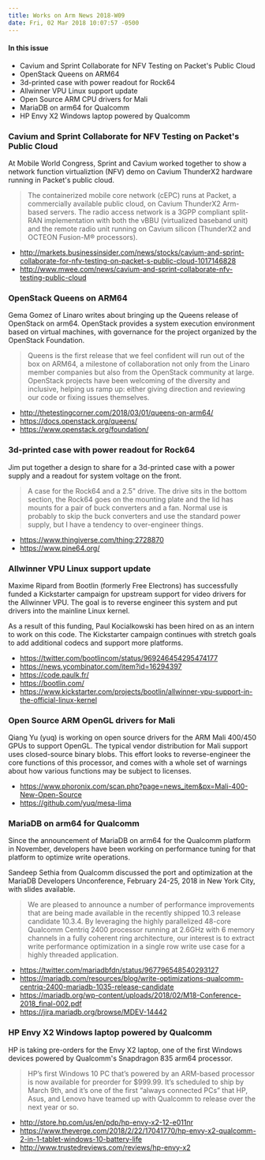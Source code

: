 ```yaml
---
title: Works on Arm News 2018-W09
date: Fri, 02 Mar 2018 10:07:57 -0500
---
```


#### In this issue

* Cavium and Sprint Collaborate for NFV Testing on Packet's Public Cloud
* OpenStack Queens on ARM64
* 3d-printed case with power readout for Rock64
* Allwinner VPU Linux support update
* Open Source ARM CPU drivers for Mali
* MariaDB on arm64 for Qualcomm
* HP Envy X2 Windows laptop powered by Qualcomm

### Cavium and Sprint Collaborate for NFV Testing on Packet's Public Cloud

At Mobile World Congress, Sprint and Cavium worked together to
show a network function virtualiztion (NFV) demo on Cavium 
ThunderX2 hardware running in Packet's public cloud.

> The containerized mobile core network (cEPC) runs at Packet, a
commercially available public cloud, on Cavium ThunderX2 Arm-based
servers. The radio access network is a 3GPP compliant split-RAN
implementation with both the vBBU (virtualized baseband unit) and
the remote radio unit running on Cavium silicon (ThunderX2 and
OCTEON Fusion-M® processors).

* http://markets.businessinsider.com/news/stocks/cavium-and-sprint-collaborate-for-nfv-testing-on-packet-s-public-cloud-1017146828
* http://www.mwee.com/news/cavium-and-sprint-collaborate-nfv-testing-public-cloud

### OpenStack Queens on ARM64

Gema Gomez of Linaro writes about bringing up the Queens release of
OpenStack on arm64. OpenStack provides a system execution
environment based on virtual machines, with governance
for the project organized by the OpenStack Foundation.

> Queens is the first release that we feel confident will run out
of the box on ARM64, a milestone of collaboration not only from the
Linaro member companies but also from the OpenStack community at
large. OpenStack projects have been welcoming of the diversity and
inclusive, helping us ramp up: either giving direction and reviewing
our code or fixing issues themselves.

* http://thetestingcorner.com/2018/03/01/queens-on-arm64/
* https://docs.openstack.org/queens/
* https://www.openstack.org/foundation/

### 3d-printed case with power readout for Rock64

Jim put together a design to share for a 3d-printed
case with a power supply and a readout for system
voltage on the front. 

> A case for the Rock64 and a 2.5" drive. The drive sits in the
bottom section, the Rock64 goes on the mounting plate and the lid
has mounts for a pair of buck converters and a fan. Normal use is
probably to skip the buck converters and use the standard power
supply, but I have a tendency to over-engineer things.

* https://www.thingiverse.com/thing:2728870
* https://www.pine64.org/

### Allwinner VPU Linux support update

Maxime Ripard from Bootlin (formerly Free Electrons) has successfully funded
a Kickstarter campaign for upstream support for video drivers
for the Allwinner VPU.  The goal is to reverse engineer this system
and put drivers into the mainline Linux kernel. 

As a result of this funding, Paul Kocialkowski has been hired on
as an intern to work on this code. The Kickstarter campaign 
continues with stretch goals to add additional codecs and support
more platforms.

* https://twitter.com/bootlincom/status/969246454295474177
* https://news.ycombinator.com/item?id=16294397
* https://code.paulk.fr/
* https://bootlin.com/
* https://www.kickstarter.com/projects/bootlin/allwinner-vpu-support-in-the-official-linux-kernel

### Open Source ARM OpenGL drivers for Mali

Qiang Yu (yuq) is working on open source drivers for the ARM Mali 400/450
GPUs to support OpenGL. The typical vendor distribution for Mali support
uses closed-source binary blobs. This effort looks to reverse-engineer
the core functions of this processor, and comes with a whole set of 
warnings about how various functions may be subject to licenses.

* https://www.phoronix.com/scan.php?page=news_item&px=Mali-400-New-Open-Source
* https://github.com/yuq/mesa-lima

### MariaDB on arm64 for Qualcomm

Since the announcement of MariaDB on arm64 for the Qualcomm
platform in November, developers have been working on 
performance tuning for that platform to optimize write
operations.

Sandeep Sethia from Qualcomm discussed the port and optimization
at the MariaDB Developers Unconference, February 24-25, 2018
in New York City, with slides available.

> We are pleased to announce a number of performance improvements
that are being made available in the recently shipped 10.3 release
candidate 10.3.4.  By leveraging the highly parallelized 48-core
Qualcomm Centriq 2400 processor running at 2.6GHz with 6 memory
channels in a fully coherent ring architecture, our interest is to
extract write performance optimization in a single row write use
case for a highly threaded application.

* https://twitter.com/mariadbfdn/status/967796548540293127
* https://mariadb.com/resources/blog/write-optimizations-qualcomm-centriq-2400-mariadb-1035-release-candidate
* https://mariadb.org/wp-content/uploads/2018/02/M18-Conference-2018_final-002.pdf
* https://jira.mariadb.org/browse/MDEV-14442

### HP Envy X2 Windows laptop powered by Qualcomm

HP is taking pre-orders for the Envy X2 laptop, one of
the first Windows devices powered by Qualcomm's
Snapdragon 835 arm64 processor.

> HP’s first Windows 10 PC that’s powered by an ARM-based processor
is now available for preorder for $999.99. It’s scheduled to ship
by March 9th, and it’s one of the first “always connected PCs” that
HP, Asus, and Lenovo have teamed up with Qualcomm to release over
the next year or so.

* http://store.hp.com/us/en/pdp/hp-envy-x2-12-e011nr
* https://www.theverge.com/2018/2/22/17041770/hp-envy-x2-qualcomm-2-in-1-tablet-windows-10-battery-life
* http://www.trustedreviews.com/reviews/hp-envy-x2
